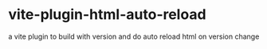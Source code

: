 # vite-plugin-html-auto-reload
a vite plugin to build with version and do auto reload html on version change
